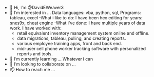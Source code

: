 - 👋 Hi, I’m @DavidEWeaver3
- 👀 I’m interested in ...
      Data languages: vba, python, sql,
      Programs: tableau, excel
-What i like to do:
  I have been hex editing for years: snes9x, cheat engine
-What i've done:
  I have multiple years of data work. 
  I have worked with:
    * retail equivalent inventory management system online and offline.
    * data migrations, tableau, pulling, and creating reports. 
    * various employee training apps, front and back end. 
    * mid-user cell phone worker tracking software with personalized reports and tools.
- 🌱 I’m currently learning ...
      Whatever i can
- 💞️ I’m looking to collaborate on ...
- 📫 How to reach me ...

<!---
DavidEWeaver3/DavidEWeaver3 is a ✨ special ✨ repository because its `README.md` (this file) appears on your GitHub profile.
You can click the Preview link to take a look at your changes.
--->

